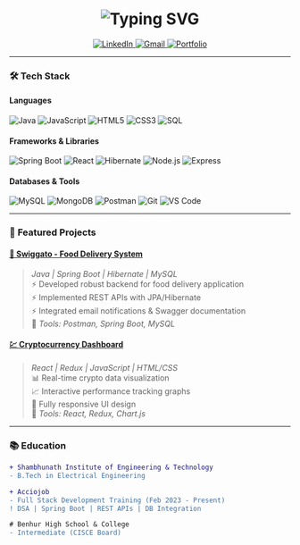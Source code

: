 <h1 align="center">
  <img src="https://readme-typing-svg.demolab.com?font=Fira+Code&weight=700&size=28&duration=4000&pause=1000&color=38F7A7&center=true&vCenter=true&width=500&lines=Hi+%F0%9F%91%8B%2C+I'm+Mudassir+Uddin;Full-Stack+Developer;Java+%7C+Spring+Boot+%7C+React" alt="Typing SVG">
</h1>

<p align="center">
  <a href="https://linkedin.com/in/sayed-muddassir" target="_blank">
    <img src="https://img.shields.io/badge/LinkedIn-0A66C2?style=for-the-badge&logo=linkedin&logoColor=white" alt="LinkedIn">
  </a>
  <a href="mailto:sayedmudassir68@gmail.com">
    <img src="https://img.shields.io/badge/Gmail-EA4335?style=for-the-badge&logo=gmail&logoColor=white" alt="Gmail">
  </a>
  <a href="https://github.com/sayed-mudassir">
    <img src="https://img.shields.io/badge/Portfolio-FF7139?style=for-the-badge&logo=react&logoColor=white" alt="Portfolio">
  </a>
</p>

---

### 🛠️ **Tech Stack**

#### **Languages**
<div>
  <img src="https://img.shields.io/badge/Java-ED8B00?style=for-the-badge&logo=openjdk&logoColor=white" alt="Java">
  <img src="https://img.shields.io/badge/JavaScript-F7DF1E?style=for-the-badge&logo=javascript&logoColor=black" alt="JavaScript">
  <img src="https://img.shields.io/badge/HTML5-E34F26?style=for-the-badge&logo=html5&logoColor=white" alt="HTML5">
  <img src="https://img.shields.io/badge/CSS3-1572B6?style=for-the-badge&logo=css3&logoColor=white" alt="CSS3">
  <img src="https://img.shields.io/badge/SQL-4479A1?style=for-the-badge&logo=mysql&logoColor=white" alt="SQL">
</div>

#### **Frameworks & Libraries**
<div>
  <img src="https://img.shields.io/badge/Spring_Boot-6DB33F?style=for-the-badge&logo=springboot&logoColor=white" alt="Spring Boot">
  <img src="https://img.shields.io/badge/React-20232A?style=for-the-badge&logo=react&logoColor=61DAFB" alt="React">
  <img src="https://img.shields.io/badge/Hibernate-59666C?style=for-the-badge&logo=hibernate&logoColor=white" alt="Hibernate">
  <img src="https://img.shields.io/badge/Node.js-339933?style=for-the-badge&logo=nodedotjs&logoColor=white" alt="Node.js">
  <img src="https://img.shields.io/badge/Express.js-000000?style=for-the-badge&logo=express&logoColor=white" alt="Express">
</div>

#### **Databases & Tools**
<div>
  <img src="https://img.shields.io/badge/MySQL-4479A1?style=for-the-badge&logo=mysql&logoColor=white" alt="MySQL">
  <img src="https://img.shields.io/badge/MongoDB-47A248?style=for-the-badge&logo=mongodb&logoColor=white" alt="MongoDB">
  <img src="https://img.shields.io/badge/Postman-FF6C37?style=for-the-badge&logo=postman&logoColor=white" alt="Postman">
  <img src="https://img.shields.io/badge/Git-F05032?style=for-the-badge&logo=git&logoColor=white" alt="Git">
  <img src="https://img.shields.io/badge/VS_Code-007ACC?style=for-the-badge&logo=visualstudiocode&logoColor=white" alt="VS Code">
</div>

---

### 🚀 **Featured Projects**

#### [🍔 Swiggato - Food Delivery System](https://github.com/sayed-mudassir/swiggato)
> *Java | Spring Boot | Hibernate | MySQL*  
⚡ Developed robust backend for food delivery application  
⚡ Implemented REST APIs with JPA/Hibernate  
⚡ Integrated email notifications & Swagger documentation  
🔧 *Tools: Postman, Spring Boot, MySQL*

#### [💹 Cryptocurrency Dashboard](https://github.com/sayed-mudassir/crypto-dashboard)
> *React | Redux | JavaScript | HTML/CSS*  
📊 Real-time crypto data visualization  
📈 Interactive performance tracking graphs  
📱 Fully responsive UI design  
🔧 *Tools: React, Redux, Chart.js*

---

### 📚 **Education**

```diff
+ Shambhunath Institute of Engineering & Technology
- B.Tech in Electrical Engineering

+ Acciojob
- Full Stack Development Training (Feb 2023 - Present)
! DSA | Spring Boot | REST APIs | DB Integration

# Benhur High School & College
- Intermediate (CISCE Board)
